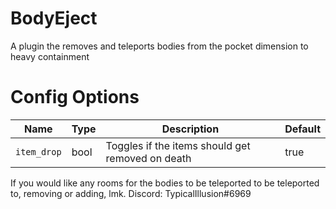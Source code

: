 # BodyEject
A plugin the removes and teleports bodies from the pocket dimension to heavy containment
# Config Options
| Name | Type | Description | Default |
| --- | --- | --- | --- |
| `item_drop` | bool | Toggles if the items should get removed on death | true |


If you would like any rooms for the bodies to be teleported to be teleported to, removing or adding, lmk. Discord: TypicalIllusion#6969
